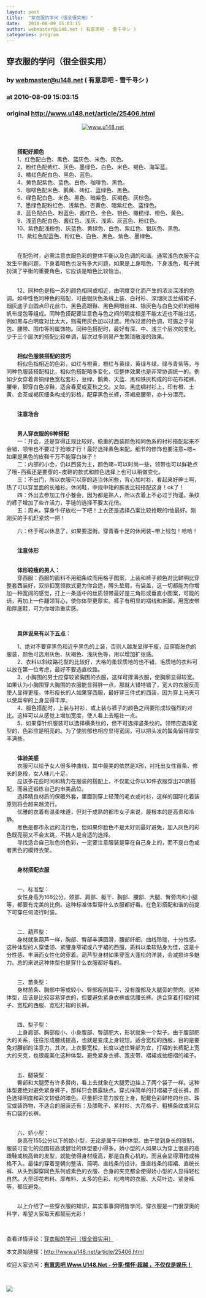 ```yaml
---
layout: post
title:  "穿衣服的学问（很全很实用）"
date:   2010-08-09 15:03:15
author: webmaster@u148.net ( 有意思吧 - 雪千寻シ )
categories: program
---
```


## 穿衣服的学问（很全很实用）
### by webmaster@u148.net ( 有意思吧 - 雪千寻シ )
### at 2010-08-09 15:03:15
### original <http://www.u148.net/article/25406.html>

<p style="text-align:center"><a href="http://www.u148.net/"><img alt="www.u148.net" src="http://file1.u148.net/images/2010/8/1280819490719.jpg"></a></p><p> </p><p>　　<strong>搭配好颜色<br></strong>　　1、红色配白色、黑色、蓝灰色、米色、灰色。<br>　　2、粉红色配紫红、灰色、墨绿色、白色、米色、褐色、海军蓝。<br>　　3、橘红色配白色、黑色、蓝色。<br>　　4、黄色配紫色、蓝色、白色、咖啡色、黑色。<br>　　5、咖啡色配米色、鹅黄、砖红、蓝绿色、黑色。<br>　　6、绿色配白色、米色、黑色、暗紫色、灰褐色、灰棕色。<br>　　7、墨绿色配粉红色、浅紫色、杏黄色、暗紫红色、蓝绿色。<br>　　8、蓝色配白色、粉蓝色、酱红色、金色、银色、橄榄绿、橙色、黄色。<br>　　9、浅蓝色配白色、酱红色、浅灰、浅紫、灰蓝色、粉红色。<br>　　10、紫色配浅粉色、灰蓝色、黄绿色、白色、紫红色、银灰色、黑色。<br>　　11、紫红色配蓝色、粉红色、白色、黑色、紫色、墨绿色。</p><p><br>　　在配色时，必需注意衣服色彩的整体平衡以及色调的和谐。通常浅色衣服不会发生平衡问题，下身着暗色也没有多大问题，如果是上身暗色，下身浅色，鞋子就扮演了平衡的重要角色，它应该是暗色比较恰当。</p><p><br>　　12、同种色是指一系列颜色相同或相近，由明度变化而产生的浓淡深浅的色调。如中性色同种色的搭配，可由银灰色条绒上装、白衬衫、深烟灰法兰绒裙子、烟灰底子自圆点印花丝巾、黑色高跟鞋、黑色网眼丝袜、银灰色与白色交织的细格帆布提包等组成。同种色搭配要注意色与色之间的明度相差不能太近也不能过远，例如黑与白明度对比太大，则需用灰色加以过渡。用作过渡的色调，可施之于背包、腰带、围巾等附属饰物。同种色搭配时，最好有深、中、浅三个层次的变化。少于三个层次的搭配比较单调，层次过多则易产生繁琐散漫的效果。</p><p><br>　　<strong>相似色服装搭配的技巧</strong><br>　　相似色指相近的色彩，如红与橙黄，橙红与黄绿，黄绿与绿，绿与青紫等。与同种色服装搭配相比，相似色搭配略多变化，但整体效果也是非常协调统一的。例如少女穿着青铜绿色宽松套衫，豆绿、鹅黄、天蓝、黑和铁灰构成的印花布裙裤、腰带，脚穿白色凉鞋，适合春夏或夏秋之交。又如，黑底绸衬衫上，印有橙、土黄、金茶或褐灰细条构成的彩格，配穿黑色长裤，茶褐皮腰带，亦十分漂亮。</p><p><br>　　<strong>注意场合</strong></p><p><br>　　<strong>男人穿衣服的6种搭配<br></strong>　　一：开会，还是穿得正规比较好。稳重的西装颜色和同色系的衬衫搭配起来不会错，领带也不要过于抢眼才行！最好选择素色来配。细节的修饰也要注意~嗯~如果是黑色的皮鞋千万不能穿白袜子！<br>　　二：内部的小会，仍以西装为主，颜色嘛~可以时尚一些，领带也可以鲜艳点了哦~西裤还是要穿的~皮鞋的款式和颜色选择上也可以稍做变化。<br>　　三：不出门，所以衣服可以穿的适当休闲些，背心加衬衫，看起来好绅士啊，热了可以穿里面的长袖衫。休闲鞋，中规中矩的腕表比较搭配这身！ok了！<br>　　四：外出去参加工作小餐会，因为都是熟人，所以衣着上不必过于拘谨。条纹的裤子增加了些许活力，手链的选择不要太花俏。<br>　　五：周末。穿身牛仔放松一下吧！上衣还是选择凸案比较抢眼的t恤最好。刚刚买的手机赶紧炫一把！</p><p>　　六：终于可以休息了，如果要逛街。穿青春十足的休闲装~带上钱包！哈哈！</p><p><br>　　<strong>注意体形</strong></p><p><br>　　<strong>体形较瘦的男人：</strong><br>　　穿西服：西服的面料不用细条纹而用格子图案，上装和裤子颜色对比鲜明比穿整套西装好，双排扣宽领款式更为你合适，膊头垫肩，有袋盖，这一切都能为你增加一种宽阔的感觉，打上一条适中的丝质领带最好是三角形或垂直小图案，可能的话，再加上一件翻领背心，使你体型更厚实。裤子有明显的褶线和折脚。用宽皮带和厚底鞋，可为你增添重实感。</p><p> </p><p>　　<strong>具体说来有以下五点：</strong></p><p>　　1、绝对不要穿黑色和近乎黑色的上装，否则人越发显得干瘦，应穿膨胀色的服装，颜色可选用灰色、灰褐色、浅灰色等，用以增加扩张感。<br>　　2、衣料以斜纹路花型的比较好，大格的柔软质地的也不错，毛质地的衣料可以放在第一位考虑，最好不要选直纹路。<br>　　3、小胸围的男士应穿较紧胸围的衣服，这样可撑满衣服，使胸廓显得较宽。如果认为小胸围穿大胸围的衣服能显得胖一点，那就大错特错了，宽大的衣服反而使人显得更瘦。体形瘦长的人如果穿西服，最好穿三件式的西装，因为穿上马夹可以使扁窄的上身显得丰厚。<br>　　4、服色搭配时，上装与衬衫，或上装与裤子的颜色之间要形成较强烈的对比。这样可以从感觉上增加宽度，使人看上去粗壮一点。<br>　　5、如果穿针织服装可以选择横条纹的，但不可选择竖条纹的。领带应选择宽型的，色彩应是明亮的。为了使脸部也相应显得宽阔，可以把头发的鬓角留得厚实丰满些。</p><p><br>　　<strong>体验美感</strong><br>　　衣服可以给予女人很多种曲线，其中最美的依然是X形，衬托出女性苗条、修长的身段，女人味儿十足。<br>　　应该多花些时间和精力在服装的搭配上，不仅能让你以10件衣服穿出20款搭配，而且还锻炼自己的审美品位。<br>　　选择精良材质的保暖外套，里面则穿上轻薄的毛衣或衬衫，这样的国际化着装原则将会越来越流行。<br>　　优雅的衣着有温柔味道，但对于成熟的都市女子来说，最根本的是高贵和冷静。<br>　　黑色是都市永远的流行色，但如果你脸色不是太好则最好避免，加入灰色的彩色既亮丽又不会太跳，不挑人是合适的选择。<br>　　寻找适合自己肤色的色彩，一定要注意服装是穿在自己身上的，而不是白色或者黑色的模特衣架。</p><p><br>　　<strong>身材搭配衣服</strong><br> </p><p>　　一、标准型：<br>　　女性身高为168公分。颈部、肩部、躯干、胸部、腰部、大腿、臀旁肉和小腿等，都要有完美的比例。这种标准体型穿什么衣服都好看。在色彩搭配和谐的前提下可穿任何流行时装。</p><p><br>　　二、葫芦型：<br>　　身材就象葫芦一样，胸部、臀部丰满圆滑，腰部纤细，曲线玲珑，十分性感。这种体型的人穿低领、紧腰身窄裙或八字裙的西服，质料以柔软贴身为佳，这是十分性感、丰满而女性化的穿着。葫芦型身材如果穿宽大蓬松的洋装，会减损许多魅力。总的来说这种体型也是穿什么衣服都好看的。</p><p><br>　　三、苗条型：<br>　　身材苗条、胸部中等或较小、臀部瘦削扁平，没有腹部及大腿旁的赘肉。这种体型，应该是比较容易穿衣的，但要避免紧身衣裤或低腰长裤。适合穿着打褶的裙子、宽松的西服、宽松打褶的长裤。</p><p><br>　　四、梨子型：<br>　　上身肩部、胸部瘦小、小身腹部、臀部肥大，形状就象一个梨子。由于腹部肥大的关系，往往形成腰线提高，也就是变成上身较短。适合宽松的西服，目的是要免对腰部的注意力。其次，上衣要宽松，长度以遮住臀部为宜，打褶的长裤配上宽大的夹克，也很能美化这种体型。避免紧身衣裤、宽皮带、褶裙或抽细褶的裙子。</p><p><br>　　五、腿袋型：<br>　　臀部和大腿旁有许多赘肉，看上去就象在大腿旁边挂上了两个袋子一样。这种体型要绝对避免紧身裤子，那样只会暴露缺点。穿式样简单的打褶裙子或长裤，颜色选择明度和彩文较低的暗色。尽量把注意力放在上身，配戴色彩鲜艳的丝由、珠宝或装饰物，不适合的服装还有：及膝靴子、紧衬衫、大花格子、粗横条纹或背后有口袋的长裤。</p><p><br>　　六、娇小型：<br>　　身高在155公分以下的娇小型，无论是属于何种体型。由于受到身长的限制，服装可变化的范围较高或健壮的体型要小得多。娇小型的人如果以为穿上很高的高跟鞋或梳高耸的发型，就能使得身材瘦高，那是白费心机的。而且会显得滑稽或格格不入。最佳的穿着是朝向整洁、简明、直线条的设计。垂直线条的褶裙、直统长裤、从头到脚穿同色系列或素色的衣服、合身的夹克都全使得娇小型的人显得轻松自然。大型印花布料、厚布料、太多的色彩、松垮垮的衣服、大荷叶边、紧身裤等，都应避免。</p><p><br>　　以上介绍了一些穿衣服的知识，其实事事洞明皆学问，穿衣服是一门很深奥的科学，希望大家每天都靓丽光彩！</p><p> </p><p>查看详情评论：<a href="http://www.u148.net/article/25406.html">穿衣服的学问（很全很实用）</a></p><p>本文原始链接：<a href="http://www.u148.net/article/25406.html">http://www.u148.net/article/25406.html</a></p><p>欢迎大家访问：<a href="http://www.u148.net"><strong>有意思吧 Www.U148.Net - 分享·情怀·超越 ，不仅仅是娱乐！</strong></a></p><p> </p><a href="http://s.click.taobao.com/a/qvVmnYhD5qI=-15599093"><img src="http://img.u148.net/activity/2010/7/inoherb.gif" border="0"></a><p> </p>